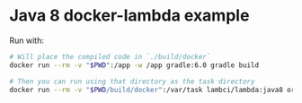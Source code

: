 # Java 8 docker-lambda example

Run with:

```sh
# Will place the compiled code in `./build/docker`
docker run --rm -v "$PWD":/app -w /app gradle:6.0 gradle build

# Then you can run using that directory as the task directory
docker run --rm -v "$PWD/build/docker":/var/task lambci/lambda:java8 org.lambci.lambda.ExampleHandler '{"some": "event"}'
```
